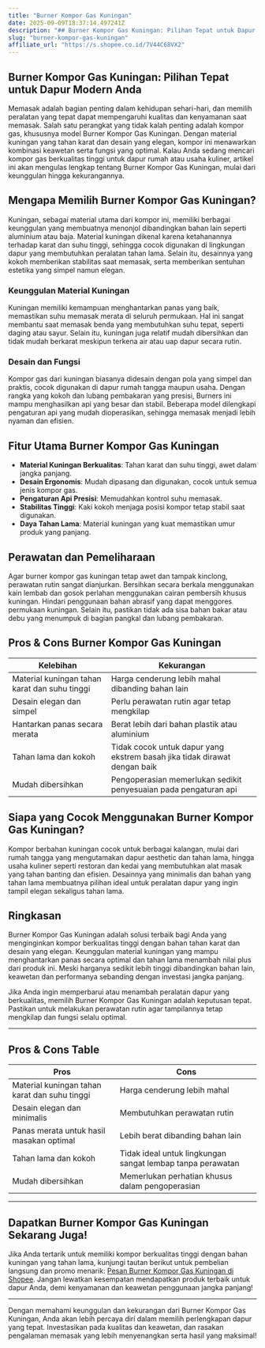 ```yaml
---
title: "Burner Kompor Gas Kuningan"
date: 2025-09-09T18:37:14.497241Z
description: "## Burner Kompor Gas Kuningan: Pilihan Tepat untuk Dapur Modern Anda..."
slug: "burner-kompor-gas-kuningan"
affiliate_url: "https://s.shopee.co.id/7V44C68VX2"
---
```

## Burner Kompor Gas Kuningan: Pilihan Tepat untuk Dapur Modern Anda

Memasak adalah bagian penting dalam kehidupan sehari-hari, dan memilih peralatan yang tepat dapat mempengaruhi kualitas dan kenyamanan saat memasak. Salah satu perangkat yang tidak kalah penting adalah kompor gas, khususnya model Burner Kompor Gas Kuningan. Dengan material kuningan yang tahan karat dan desain yang elegan, kompor ini menawarkan kombinasi keawetan serta fungsi yang optimal. Kalau Anda sedang mencari kompor gas berkualitas tinggi untuk dapur rumah atau usaha kuliner, artikel ini akan mengulas lengkap tentang Burner Kompor Gas Kuningan, mulai dari keunggulan hingga kekurangannya.

## Mengapa Memilih Burner Kompor Gas Kuningan?

Kuningan, sebagai material utama dari kompor ini, memiliki berbagai keunggulan yang membuatnya menonjol dibandingkan bahan lain seperti aluminium atau baja. Material kuningan dikenal karena ketahanannya terhadap karat dan suhu tinggi, sehingga cocok digunakan di lingkungan dapur yang membutuhkan peralatan tahan lama. Selain itu, desainnya yang kokoh memberikan stabilitas saat memasak, serta memberikan sentuhan estetika yang simpel namun elegan.

### Keunggulan Material Kuningan
Kuningan memiliki kemampuan menghantarkan panas yang baik, memastikan suhu memasak merata di seluruh permukaan. Hal ini sangat membantu saat memasak benda yang membutuhkan suhu tepat, seperti daging atau sayur. Selain itu, kuningan juga relatif mudah dibersihkan dan tidak mudah berkarat meskipun terkena air atau uap dapur secara rutin.

### Desain dan Fungsi
Kompor gas dari kuningan biasanya didesain dengan pola yang simpel dan praktis, cocok digunakan di dapur rumah tangga maupun usaha. Dengan rangka yang kokoh dan lubang pembakaran yang presisi, Burners ini mampu menghasilkan api yang besar dan stabil. Beberapa model dilengkapi pengaturan api yang mudah dioperasikan, sehingga memasak menjadi lebih nyaman dan efisien.

## Fitur Utama Burner Kompor Gas Kuningan

- **Material Kuningan Berkualitas**: Tahan karat dan suhu tinggi, awet dalam jangka panjang.
- **Desain Ergonomis**: Mudah dipasang dan digunakan, cocok untuk semua jenis kompor gas.
- **Pengaturan Api Presisi**: Memudahkan kontrol suhu memasak.
- **Stabilitas Tinggi**: Kaki kokoh menjaga posisi kompor tetap stabil saat digunakan.
- **Daya Tahan Lama**: Material kuningan yang kuat memastikan umur produk yang panjang.

## Perawatan dan Pemeliharaan

Agar burner kompor gas kuningan tetap awet dan tampak kinclong, perawatan rutin sangat dianjurkan. Bersihkan secara berkala menggunakan kain lembab dan gosok perlahan menggunakan cairan pembersih khusus kuningan. Hindari penggunaan bahan abrasif yang dapat menggores permukaan kuningan. Selain itu, pastikan tidak ada sisa bahan bakar atau debu yang menumpuk di bagian pangkal dan lubang pembakaran.

## Pros & Cons Burner Kompor Gas Kuningan

| **Kelebihan** | **Kekurangan** |
|----------------|----------------|
| Material kuningan tahan karat dan suhu tinggi | Harga cenderung lebih mahal dibanding bahan lain |
| Desain elegan dan simpel | Perlu perawatan rutin agar tetap mengkilap |
| Hantarkan panas secara merata | Berat lebih dari bahan plastik atau aluminium |
| Tahan lama dan kokoh | Tidak cocok untuk dapur yang ekstrem basah jika tidak dirawat dengan baik |
| Mudah dibersihkan | Pengoperasian memerlukan sedikit penyesuaian pada pengaturan api |

## Siapa yang Cocok Menggunakan Burner Kompor Gas Kuningan?

Kompor berbahan kuningan cocok untuk berbagai kalangan, mulai dari rumah tangga yang mengutamakan dapur aesthetic dan tahan lama, hingga usaha kuliner seperti restoran dan kedai yang membutuhkan alat masak yang tahan banting dan efisien. Desainnya yang minimalis dan bahan yang tahan lama membuatnya pilihan ideal untuk peralatan dapur yang ingin tampil elegan sekaligus tahan lama.

## Ringkasan

Burner Kompor Gas Kuningan adalah solusi terbaik bagi Anda yang menginginkan kompor berkualitas tinggi dengan bahan tahan karat dan desain yang elegan. Keunggulan material kuningan yang mampu menghantarkan panas secara optimal dan tahan lama menambah nilai plus dari produk ini. Meski harganya sedikit lebih tinggi dibandingkan bahan lain, keawetan dan performanya sebanding dengan investasi jangka panjang.

Jika Anda ingin memperbarui atau menambah peralatan dapur yang berkualitas, memilih Burner Kompor Gas Kuningan adalah keputusan tepat. Pastikan untuk melakukan perawatan rutin agar tampilannya tetap mengkilap dan fungsi selalu optimal.

---

## Pros & Cons Table

| **Pros** | **Cons** |
|---|---|
| Material kuningan tahan karat dan suhu tinggi | Harga cenderung lebih mahal |
| Desain elegan dan minimalis | Membutuhkan perawatan rutin |
| Panas merata untuk hasil masakan optimal | Lebih berat dibanding bahan lain |
| Tahan lama dan kokoh | Tidak ideal untuk lingkungan sangat lembap tanpa perawatan |
| Mudah dibersihkan | Memerlukan perhatian khusus dalam pengoperasian |

---

## Dapatkan Burner Kompor Gas Kuningan Sekarang Juga!

Jika Anda tertarik untuk memiliki kompor berkualitas tinggi dengan bahan kuningan yang tahan lama, kunjungi tautan berikut untuk pembelian langsung dan promo menarik: [Pesan Burner Kompor Gas Kuningan di Shopee](https://s.shopee.co.id/7V44C68VX2). Jangan lewatkan kesempatan mendapatkan produk terbaik untuk dapur Anda, demi kenyamanan dan keawetan penggunaan jangka panjang!

---

Dengan memahami keunggulan dan kekurangan dari Burner Kompor Gas Kuningan, Anda akan lebih percaya diri dalam memilih perlengkapan dapur yang tepat. Investasikan pada kualitas dan keawetan, dan rasakan pengalaman memasak yang lebih menyenangkan serta hasil yang maksimal!